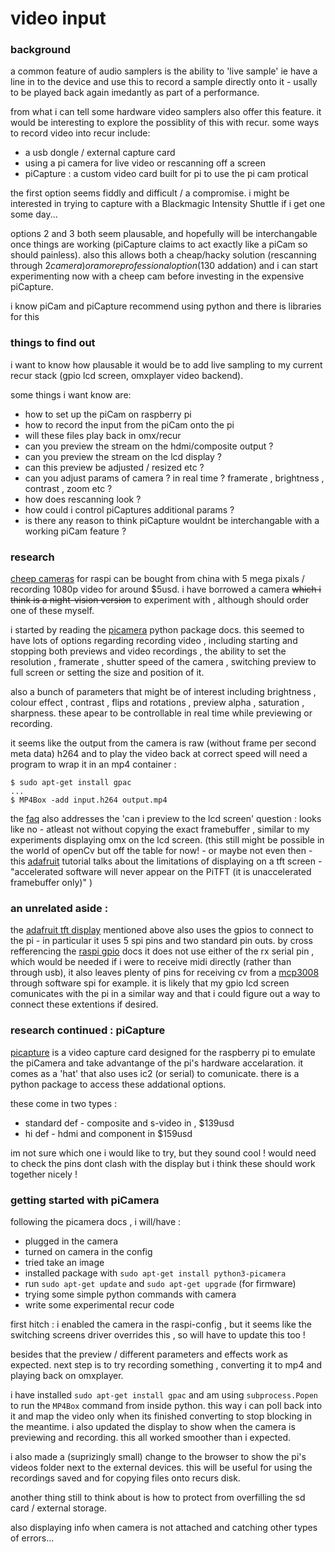 # video input

### background

a common feature of audio samplers is the ability to 'live sample' ie have a line in to the device and use this to record a sample directly onto it - usally to be played back again imedantly as part of a performance.

from what i can tell some hardware video samplers also offer this feature. it would be interesting to explore the possiblity of this with recur. some ways to record video into recur include:

- a usb dongle / external capture card
- using a pi camera for live video or rescanning off a screen
- piCapture : a custom video card built for pi to use the pi cam protical

the first option seems fiddly and difficult / a compromise. i might be interested in trying to capture with a Blackmagic Intensity Shuttle if i get one some day...

options 2 and 3 both seem plausable, and hopefully will be interchangable once things are working (piCapture claims to act exactly like a piCam so should painless). also this allows both a cheap/hacky solution (rescanning through $2 camera) or a more professional option ($130 addation) and i can start experimenting now with a cheep cam before investing in the expensive piCapture.

i know piCam and piCapture recommend using python and there is libraries for this

### things to find out

i want to know how plausable it would be to add live sampling to my current recur stack (gpio lcd screen, omxplayer video backend).

some things i want know are:

- how to set up the piCam on raspberry pi
- how to record the input from the piCam onto the pi
- will these files play back in omx/recur
- can you preview the stream on the hdmi/composite output ?
- can you preview the stream on the lcd display ? 
- can this preview be adjusted / resized etc ?
- can you adjust params of camera ? in real time ? framerate , brightness , contrast , zoom etc ? 
- how does rescanning look ?
- how could i control piCaptures additional params ?
- is there any reason to think piCapture wouldnt be interchangable with a working piCam feature ?

### research

[cheep cameras] for raspi can be bought from china with 5 mega pixals / recording 1080p video for around $5usd. i have borrowed a camera ~~which i think is a night-vision version~~ to experiment with , although should order one of these myself.

i started by reading the [picamera] python package docs. this seemed to have lots of options regarding recording video , including starting and stopping both previews and video recordings , the ability to set the resolution , framerate , shutter speed of the camera , switching preview to full screen or setting the size and position of it. 

also a bunch of parameters that might be of interest including brightness , colour effect , contrast , flips and rotations , preview alpha , saturation , sharpness. these apear to be controllable in real time while previewing or recording.

it seems like the output from the camera is raw (without frame per second meta data) h264 and to play the video back at correct speed will need a program to wrap it in an mp4 container :
```
$ sudo apt-get install gpac
...
$ MP4Box -add input.h264 output.mp4
```

the [faq] also addresses the 'can i preview to the lcd screen' question : looks like no - atleast not without copying the exact framebuffer , similar to my experiments displaying omx on the lcd screen. (this still might be possible in the world of openCv but off the table for now! - or maybe not even then - this [adafruit] tutorial talks about the limitations of displaying on a tft screen - "accelerated software will never appear on the PiTFT (it is unaccelerated framebuffer only)" ) 

### an unrelated aside : 

the [adafruit tft display] mentioned above also uses the gpios to connect to the pi - in particular it uses 5 spi pins and two standard pin outs. by cross refferencing the [raspi gpio] docs it does not use either of the rx serial pin , which would be needed if i were to receive midi directly (rather than through usb), it also leaves plenty of pins for receiving cv from a [mcp3008] through software spi for example. it is likely that my gpio lcd screen comunicates with the pi in a similar way and that i could figure out a way to connect these extentions if desired.

### research continued : piCapture

[picapture] is a video capture card designed for the raspberry pi to emulate the piCamera and take advantange of the pi's hardware accelaration. it comes as a 'hat' that also uses ic2 (or serial)
to comunicate. there is a python package to access these addational options. 

these come in two types :

- standard def - composite and s-video in , $139usd
- hi def - hdmi and component in $159usd

im not sure which one i would like to try, but they sound cool ! would need to check the pins dont clash with the display but i think these should work together nicely !

### getting started with piCamera

following the picamera docs , i will/have :

- plugged in the camera
- turned on camera in the config
- tried take an image
- installed package with `sudo apt-get install python3-picamera`
- run `sudo apt-get update` and  `sudo apt-get upgrade` (for firmware)
- trying some simple python commands with camera
- write some experimental recur code

first hitch : i enabled the camera in the raspi-config , but it seems like the switching screens driver overrides this , so will have to update this too !

besides that the preview / different parameters and effects work as expected. next step is to try recording something , converting it to mp4 and playing back on omxplayer.

i have installed `sudo apt-get install gpac` and am using `subprocess.Popen` to run the `MP4Box` command from inside python. this way i can poll back into it and map the video only when its finished converting to stop blocking in the meantime. i also updated the display to show when the camera is previewing and recording. this all worked smoother than i expected.

i also made a (suprizingly small) change to the browser to show the pi's videos folder next to the external devices. this will be useful for using the recordings saved and for copying files onto recurs disk. 

another thing still to think about is how to protect from overfilling the sd card / external storage.

also displaying info when camera is not attached and catching other types of errors...

[picamera]: http://picamera.readthedocs.io/en/release-1.0/api.html
[faq]: https://picamera.readthedocs.io/en/release-1.13/faq.html
[adafruit]: https://learn.adafruit.com/adafruit-pitft-3-dot-5-touch-screen-for-raspberry-pi/easy-install-2
[adafruit tft display]: https://www.adafruit.com/product/2441
[raspi gpio]: https://www.raspberrypi.org/documentation/usage/gpio/
[mcp3008]: https://learn.adafruit.com/raspberry-pi-analog-to-digital-converters/mcp3008
[cheep cameras]: https://www.aliexpress.com/item/5MP-Camera-Module-Flex-Cable-Webcam-Video-1080-720p-For-Raspberry-Pi-2-3-Model-B/32860830711.html
[picapture]: https://lintestsystems.com/products/picapture-sd1
